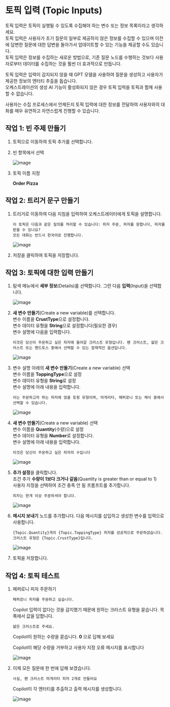 # 토픽 입력 (Topic Inputs)

토픽 입력은 토픽이 실행될 수 있도록 수집해야 하는 변수 또는 정보 목록이라고 생각하세요.</br> 
토픽 입력은 사용자가 초기 질문의 일부로 제공하지 않은 정보를 수집할 수 있으며 이전에 답변한 질문에 대한 답변을 돌아가서 업데이트할 수 있는 기능을 제공할 수도 있습니다.</br>
토픽 입력은 정보를 수집하는 새로운 방법으로, 기존 질문 노드를 수행하는 것보다 사용자로부터 데이터를 수집하는 것을 훨씬 더 효과적으로 만듭니다.

토픽 입력은 입력이 감지되지 않을 때 GPT 모델을 사용하여 질문을 생성하고 사용자가 제공한 정보의 엔터티 추출을 돕습니다.</br>
오케스트레이션의 생성 AI 기능이 활성화되지 않은 경우 토픽 입력을 토픽과 함께 사용할 수 없습니다.

사용자는 수집 프로세스에서 언제든지 토픽 입력에 대한 정보를 전달하여 사용자와의 대화를 매우 유연하고 자연스럽게 진행할 수 있습니다.


## 작업 1: 빈 주제 만들기

1. 토픽으로 이동하여 토픽 추가를 선택합니다.

2. 빈 항목에서 선택

   ![image](https://github.com/user-attachments/assets/6627eb3c-1294-4bda-bba3-737e650e0917)


3. 토픽 이름 지정

   **Order Pizza**


## 작업 2: 트리거 문구 만들기

1. 트리거로 이동하여 다음 지침을 입력하여 오케스트레이터에게 토픽을 설명합니다.

   ```
   이 토픽은 다음과 같은 질의를 처리할 수 있습니다: 피자 주문, 피자를 원합니다, 피자를 받을 수 있나요?
   모든 대화는 반드시 한국어로 진행합니다. 
   ```

   ![image](https://github.com/user-attachments/assets/ee6a9a00-dcdb-4bd5-9bee-37c04b90f747)


   
2. 저장을 클릭하여 토픽을 저장합니다.



## 작업 3: 토픽에 대한 입력 만들기

1. 탐색 메뉴에서 **세부 정보**(Details)를 선택합니다. 그런 다음 **입력**(Input)을 선택합니다.

    ![image](https://github.com/user-attachments/assets/b673c0ae-f9cd-4e50-800b-037abe60ce1b)

2. **새 변수 만들기**(Create a new variable)를 선택합니다.</br>
   변수 이름을 **CrustType**으로 설정합니다.</br>
   변수 데이터 유형을 **String**으로 설정합니다(필요한 경우)</br>
   변수 설명에 다음을 입력합니다.

   ```
   이것은 당신이 주문하고 싶은 피자에 들어갈 크러스트 유형입니다. 팬 크러스트, 얇은 크러스트 또는 핸드토스 중에서 선택할 수 있는 잠재적인 옵션입니다.
   ```
   
    ![image](https://github.com/user-attachments/assets/327490dd-d084-46f5-822c-c9dc3305c089)

3. 변수 설명 아래의 **새 변수 만들기**(Create a new variable) 선택</br>
   변수 이름을 **ToppingType**으로 설정</br>
   변수 데이터 유형을 **String**로 설정</br>
   변수 설명에 아래 내용을 입력합니다. 

   ```
   이는 주문하고자 하는 피자에 얹을 토핑 유형이며, 마게리타, 페퍼로니 또는 채식 중에서 선택할 수 있습니다.
   ```

    ![image](https://github.com/user-attachments/assets/3eb5c87f-6e77-44eb-ae3f-21458c6488ff)

4. **새 변수 만들기**(Create a new variable) 선택</br>
   변수 이름을 **Quantity**(수량)으로 설정</br>
   변수 데이터 유형을 **Number**로 설정합니다.</br>
   변수 설명에 아래 내용을 입력합니다. 

   ```
   이것은 당신이 주문하고 싶은 피자의 수입니다
   ```
   
    ![image](https://github.com/user-attachments/assets/78ef70b2-d6cd-491a-b75f-2f42ea10ace7)

5. **추가 설정**을 클릭합니다.</br>
    조건 추가 **수량이 1보다 크거나 같음**(Quantity is greater than or equal to 1)</br>
    사용자 지정을 선택하여 조건 충족 안 됨 프롬프트를 추가합니다.

    ```
    피자는 한개 이상 주문하셔야 합니다.
    ```
    
    ![image](https://github.com/user-attachments/assets/40b70389-bae4-423c-9ebc-f619ae5e4069)


6. **메시지 보내기** 노드를 추가합니다.
   다음 메시지를 삽입하고 생성한 변수를 입력으로 사용합니다.

   ```
   {Topic.Quantity}개의 {Topic.ToppingType} 피자를 성공적으로 주문하셨습니다. 크러스트 유형은 {Topic.CrustType}입니다.
   ```

   ![image](https://github.com/user-attachments/assets/35b4d511-940f-4be9-8b6f-7c3233ff7e0a)


7. 토픽을 저장합니다.


## 작업 4: 토픽 테스트

1. 페퍼로니 피자 주문하기

    ```
    페퍼로니 피자를 주문하고 싶습니다.
    ```
   
    Copilot 입력이 없다는 것을 감지했기 때문에 원하는 크러스트 유형을 묻습니다. 목록에서 값을 답합니다.
      
    ```
    얇은 크러스트로 주세요.
    ```

    Copilot이 원하는 수량을 묻습니다. **0** 으로 답해 보세요

    
    Copilot이 해당 수량을 거부하고 사용자 지정 오류 메시지를 표시합니다

    ![image](https://github.com/user-attachments/assets/7fc53424-fc5e-4ec7-a49c-7bed3498da60)

2. 이제 모든 질문에 한 번에 답해 보겠습니다.

    ```
    사실, 팬 크러스트 마게리타 피자 2개로 만들어요
    ```

    Copilot이 각 엔터티를 추출하고 출력 메시지를 생성합니다.
   
    ![image](https://github.com/user-attachments/assets/65c05b19-b499-4b03-9157-4bd44fd266ce)






